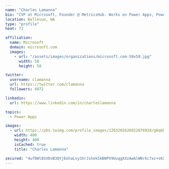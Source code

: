 ```yaml
---
name: "Charles Lamanna"
bio: "CVP at Microsoft, Founder @ MetricsHub. Works on Power Apps, Power Automate, Power Virtual Agent, Common Data Service and Dynamics 365."
location: Bellevue, WA
type: "profile"
heat: 72

affiliation:
  name: Microsoft
  domain: microsoft.com
  images:
    - url: "/assets/images/organizations/microsoft.com-50x50.jpg"
      width: 50
      height: 50

twitter:
  username: clamanna
  url: https://twitter.com/clamanna
  followers: 4072

linkedin:
  url: https://www.linkedin.com/in/charleslamanna

topics:
  - Power Apps

images:
  - url: https://pbs.twimg.com/profile_images/1263202626922876928/g6qGbHZ-_400x400.jpg
    width: 400
    height: 400
    isCached: true
    title: "Charles Lamanna"

secured: "4uf0Wl8SVDvB3QYjEehaLvy3XrJshekSkBNPV9UuqgXXzAwAlWNrkc7xc+sKXkk5S3io5Vo85t+OpRpgs6sTT64MT54auQcl1xZl7qPhU9+CW2l+dUM8p2mc0+OI+H6qZskxMBc0qmSn0HeA1ElzmwFhDUxHTuff24Y0YtoIPDy46gMfMAKeZN4ppAmPFA9FZb86ppFmOlJxrlMafU9GZMMFEM+xAPMhddqFEac5L+ioNSNnd0qHDx4xmne7/OCwJcKQMfzJHLxD1iSl9drvTDm2QaWz0x8kbb1YxYIxIl9Ke3oV1pM+gXVmjq7+S/QXJHI6gFZAmj5ZVSQf9AVtUl+tZahPVoNb2IltY2P88VkliewIN/90SrCh38Zh8a0MqP+WVdLO2dmgQgEZKqVumjAXfh/sm8tPqL4vfskUrVM=;btyStcnOyBe8VI10BIQNRA=="
---
```


